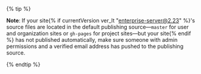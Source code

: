 {% tip %}

**Note**: If your site{% if currentVersion ver_lt "enterprise-server@2.23" %}'s source files are located in the default publishing source—`master` for user and organization sites or `gh-pages` for project sites—but your site{% endif %} has not published automatically, make sure someone with admin permissions and a verified email address has pushed to the publishing source.

{% endtip %}
